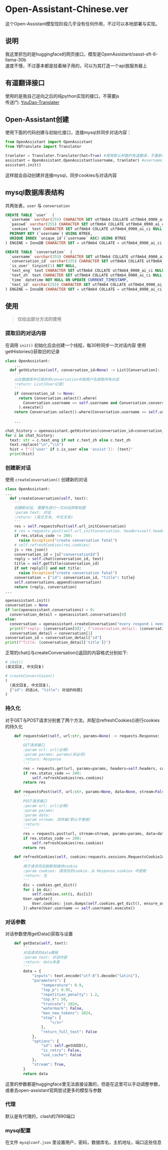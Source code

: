 # Open-Assistant-Chinese.ver

这个Open-Assistant模型现阶段几乎没有任何作用，不过可以本地部署与实现。

## 说明
我这里抓包的是huggingface的网页接口，模型是OpenAssistant/oasst-sft-6-llama-30b  
速度不慢，不过基本都是挂着梯子用的，可以为其打造一个api放服务器上

## 有道翻译接口
使用的是我自己逆向之后的纯python实现的接口，不需要js  
传送门: [YouDao-Translater](https://github.com/ogios/YouDao-Translater)

## Open-Assistant创建
使用下面的代码创建与初始化接口，连接mysql并同步对话内容：
```python
from OpenAssistant import OpenAssistant
from YDTranslate import Translater

tranlater = Translater.Translater(hot=True) #使用默认参数的有道翻译，不重新请求key
assistant = OpenAssistant.OpenAssistant(username, tranlater) #username为mysql数据库中用户的名字
assistant.init()
```
这样就会自动创建并连接mysql，同步cookies与对话内容

## mysql数据库表结构
共两张表，`user` 与 `conversation`
```sql
CREATE TABLE `user`  (
  `username` varchar(255) CHARACTER SET utf8mb4 COLLATE utf8mb4_0900_ai_ci NOT NULL,
  `passwd` varchar(255) CHARACTER SET utf8mb4 COLLATE utf8mb4_0900_ai_ci NOT NULL,
  `cookies` text CHARACTER SET utf8mb4 COLLATE utf8mb4_0900_ai_ci NULL,
  PRIMARY KEY (`username`) USING BTREE,
  UNIQUE INDEX `unique_id`(`username` ASC) USING BTREE
) ENGINE = InnoDB CHARACTER SET = utf8mb4 COLLATE = utf8mb4_0900_ai_ci ROW_FORMAT = Dynamic;

CREATE TABLE `conversation`  (
  `username` varchar(255) CHARACTER SET utf8mb4 COLLATE utf8mb4_0900_ai_ci NOT NULL,
  `conversation_id` varchar(255) CHARACTER SET utf8mb4 COLLATE utf8mb4_0900_ai_ci NOT NULL,
  `is_user` tinyint(1) NOT NULL,
  `text_eng` text CHARACTER SET utf8mb4 COLLATE utf8mb4_0900_ai_ci NULL,
  `text_zh` text CHARACTER SET utf8mb4 COLLATE utf8mb4_0900_ai_ci NULL,
  `time` datetime NOT NULL ON UPDATE CURRENT_TIMESTAMP,
  `text_id` varchar(255) CHARACTER SET utf8mb4 COLLATE utf8mb4_0900_ai_ci NULL DEFAULT NULL
) ENGINE = InnoDB CHARACTER SET = utf8mb4 COLLATE = utf8mb4_0900_ai_ci ROW_FORMAT = Dynamic;
```

## 使用
> 仅给出部分方法的使用

### 提取旧的对话内容
在调用 `init()` 初始化后会创建一个线程，每30秒同步一次对话内容
使用getHistories()获取旧的记录
```python
class OpenAssistant:
    ...
  def getHistories(self, conversation_id=None) -> List[Conversation]:
    '''
    从在数据库中已保存的conversation中按用户名提取所有对话
    :return: List[User记录]
    '''
    if conversation_id != None:
      return Conversation.select().where(
        Conversation.username == self.username and Conversation.conversation_id == conversation_id
      ).execute()
    return Conversation.select().where(Conversation.username == self.username).execute()
    
    ...
    
chat_history = openassistant.getHistories(conversation_id=conversation_id)
for c in chat_history:
  text: str = c.text_eng if not c.text_zh else c.text_zh
  text.replace("\n","\\n")
  hist = f"({'user' if c.is_user else 'assist'}): {text}"
  print(hist)
```

### 创建新对话
使用 `createConversation()` 创建新的对话
```python
class OpenAssistant:
...
  def createConversation(self, text):
    '''
    创建新对话, 需要先进行一次对话获取标题
    :param text: 对话
    :return: (英文文本, 中文文本)
    '''
    res = self.requestsPost(self.url_initConversation)
    # res = requests.post(self.url_initConversation, headers=self.headers, cookies=self.cookies, proxies=self.proxies)
    if res.status_code != 200:
      raise Exception("create conversation fatal")
    # self.refreshCookies(res.cookies)
    js = res.json()
    conversation_id = js["conversationId"]
    reply = self.chat(conversation_id, text)
    title = self.getTitle(conversation_id)
    if not reply[0] and not title:
      raise Exception("create conversation fatal")
    conversation = {"id": conversation_id, "title": title}
    self.conversations.append(conversation)
    return (reply, conversation)
...

openassistant.init()
conversation = None
if len(openassistant.conversations) > 0:
  conversation_detail = openassistant.conversations[0]
else:
  conversation = openassistant.createConversation("every respond i need you to add two symbols '\n', can you do it?")
  print(f"reply: {conversation[0]}", f"conversation_detail: {conversation[1]}", sep="\n")
  conversation_detail = conversation[1]
conversation_id = conversation_detail["id"]
print(f"Title: {conversation_detail['title']}")
```
正常的chat()与createConversation()返回的内容格式分别如下:
```python
# chat()
(英文回复, 中文回复)

# createConverstaion()
(
  (英文回复, 中文回复),
  {"id": 对话id, "title": 对话的标题}
)
```

### 持久化
对于GET与POST请求分别套了两个方法，并配合refreshCookies()进行cookies的持久化
```python
	def requestsGet(self, url:str, params=None) -> requests.Response:
		'''
		GET请求接口
		:param url: url(必填)
		:param params: params(非必须)
		:return: Response
		'''
		res = requests.get(url, params=params, headers=self.headers, cookies=self.cookies, proxies=self.proxies)
		if res.status_code == 200:
			self.refreshCookies(res.cookies)
		return res
	
	def requestsPost(self, url:str, params=None, data=None, stream=False) -> requests.Response:
		'''
		POST请求接口
		:param url: url(必填)
		:param params:
		:param data:
		:param stream: 流传输(默认不使用)
		:return:
		'''
		res = requests.post(url, stream=stream, params=params, data=data, headers=self.headers, cookies=self.cookies, proxies=self.proxies)
		if res.status_code == 200:
			self.refreshCookies(res.cookies)
		return res
    
	def refreshCookies(self, cookies:requests.sessions.RequestsCookieJar):
		'''
		用于请求完后刷新和维持cookie
		:param cookies: 请求后的cookie，从 Response.cookies 中提取
		:return: 无
		'''
		dic = cookies.get_dict()
		for i in dic:
			self.cookies.set(i, dic[i])
		User.update({
			User.cookies: json.dumps(self.cookies.get_dict(), ensure_ascii=True)
		}).where(User.username == self.username).execute()
```

### 对话参数
对话参数使用getData()获取与设置
```python
	def getData(self, text):
		'''
		对话请求的data模板
		:param text: 对话内容
		:return: data本身
		'''
		data = {
			"inputs": text.encode("utf-8").decode("latin1"),
			"parameters": {
				"temperature": 0.9,
				"top_p": 0.95,
				"repetition_penalty": 1.2,
				"top_k": 50,
				"truncate": 1024,
				"watermark": False,
				"max_new_tokens": 1024,
				"stop": [
					"</s>"
				],
				"return_full_text": False
			},
			"options": {
				"id": self.getUUID(),
				"is_retry": False,
				"use_cache": False
			},
			"stream": True,
		}
		return data
```
这里的参数都是huggingface里无法直接设置的，但是在这里可以手动调整参数，或者去open-assistant官网尝试更多的模型与参数

### 代理
默认是有代理的，clash的7890端口

### mysql配置
在文件 `mysqlconf.json` 里设置用户，密码，数据库名，主机地址，端口这些信息
